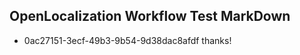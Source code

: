 ## OpenLocalization Workflow Test MarkDown
* 0ac27151-3ecf-49b3-9b54-9d38dac8afdf thanks!

<!--HONumber=Aug16_HO4-->


